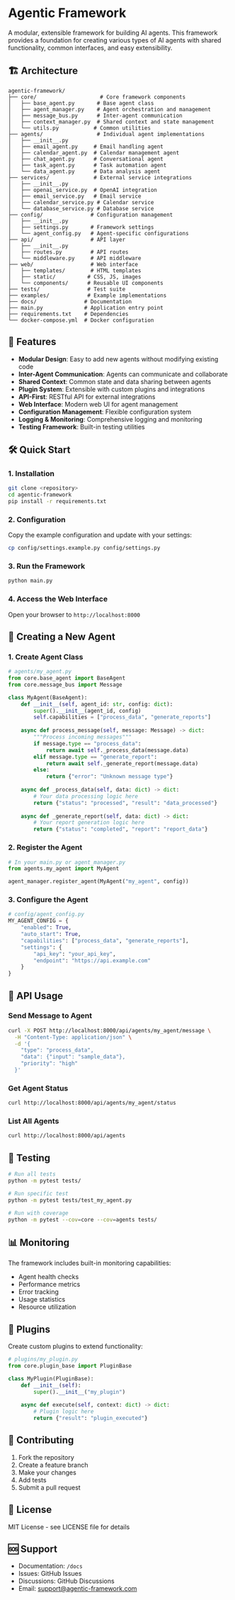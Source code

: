 # Agentic Framework

A modular, extensible framework for building AI agents. This framework provides a foundation for creating various types of AI agents with shared functionality, common interfaces, and easy extensibility.

## 🏗️ Architecture

```
agentic-framework/
├── core/                    # Core framework components
│   ├── base_agent.py       # Base agent class
│   ├── agent_manager.py    # Agent orchestration and management
│   ├── message_bus.py      # Inter-agent communication
│   ├── context_manager.py  # Shared context and state management
│   └── utils.py           # Common utilities
├── agents/                 # Individual agent implementations
│   ├── __init__.py
│   ├── email_agent.py     # Email handling agent
│   ├── calendar_agent.py  # Calendar management agent
│   ├── chat_agent.py      # Conversational agent
│   ├── task_agent.py      # Task automation agent
│   └── data_agent.py      # Data analysis agent
├── services/              # External service integrations
│   ├── __init__.py
│   ├── openai_service.py  # OpenAI integration
│   ├── email_service.py   # Email service
│   ├── calendar_service.py # Calendar service
│   └── database_service.py # Database service
├── config/               # Configuration management
│   ├── __init__.py
│   ├── settings.py       # Framework settings
│   └── agent_config.py   # Agent-specific configurations
├── api/                  # API layer
│   ├── __init__.py
│   ├── routes.py         # API routes
│   └── middleware.py     # API middleware
├── web/                  # Web interface
│   ├── templates/        # HTML templates
│   ├── static/          # CSS, JS, images
│   └── components/      # Reusable UI components
├── tests/               # Test suite
├── examples/            # Example implementations
├── docs/               # Documentation
├── main.py             # Application entry point
├── requirements.txt    # Dependencies
└── docker-compose.yml  # Docker configuration
```

## 🚀 Features

- **Modular Design**: Easy to add new agents without modifying existing code
- **Inter-Agent Communication**: Agents can communicate and collaborate
- **Shared Context**: Common state and data sharing between agents
- **Plugin System**: Extensible with custom plugins and integrations
- **API-First**: RESTful API for external integrations
- **Web Interface**: Modern web UI for agent management
- **Configuration Management**: Flexible configuration system
- **Logging & Monitoring**: Comprehensive logging and monitoring
- **Testing Framework**: Built-in testing utilities

## 🛠️ Quick Start

### 1. Installation

```bash
git clone <repository>
cd agentic-framework
pip install -r requirements.txt
```

### 2. Configuration

Copy the example configuration and update with your settings:

```bash
cp config/settings.example.py config/settings.py
```

### 3. Run the Framework

```bash
python main.py
```

### 4. Access the Web Interface

Open your browser to `http://localhost:8000`

## 📝 Creating a New Agent

### 1. Create Agent Class

```python
# agents/my_agent.py
from core.base_agent import BaseAgent
from core.message_bus import Message

class MyAgent(BaseAgent):
    def __init__(self, agent_id: str, config: dict):
        super().__init__(agent_id, config)
        self.capabilities = ["process_data", "generate_reports"]
    
    async def process_message(self, message: Message) -> dict:
        """Process incoming messages"""
        if message.type == "process_data":
            return await self._process_data(message.data)
        elif message.type == "generate_report":
            return await self._generate_report(message.data)
        else:
            return {"error": "Unknown message type"}
    
    async def _process_data(self, data: dict) -> dict:
        # Your data processing logic here
        return {"status": "processed", "result": "data_processed"}
    
    async def _generate_report(self, data: dict) -> dict:
        # Your report generation logic here
        return {"status": "completed", "report": "report_data"}
```

### 2. Register the Agent

```python
# In your main.py or agent_manager.py
from agents.my_agent import MyAgent

agent_manager.register_agent(MyAgent("my_agent", config))
```

### 3. Configure the Agent

```python
# config/agent_config.py
MY_AGENT_CONFIG = {
    "enabled": True,
    "auto_start": True,
    "capabilities": ["process_data", "generate_reports"],
    "settings": {
        "api_key": "your_api_key",
        "endpoint": "https://api.example.com"
    }
}
```

## 🔧 API Usage

### Send Message to Agent

```bash
curl -X POST http://localhost:8000/api/agents/my_agent/message \
  -H "Content-Type: application/json" \
  -d '{
    "type": "process_data",
    "data": {"input": "sample_data"},
    "priority": "high"
  }'
```

### Get Agent Status

```bash
curl http://localhost:8000/api/agents/my_agent/status
```

### List All Agents

```bash
curl http://localhost:8000/api/agents
```

## 🧪 Testing

```bash
# Run all tests
python -m pytest tests/

# Run specific test
python -m pytest tests/test_my_agent.py

# Run with coverage
python -m pytest --cov=core --cov=agents tests/
```

## 📊 Monitoring

The framework includes built-in monitoring capabilities:

- Agent health checks
- Performance metrics
- Error tracking
- Usage statistics
- Resource utilization

## 🔌 Plugins

Create custom plugins to extend functionality:

```python
# plugins/my_plugin.py
from core.plugin_base import PluginBase

class MyPlugin(PluginBase):
    def __init__(self):
        super().__init__("my_plugin")
    
    async def execute(self, context: dict) -> dict:
        # Plugin logic here
        return {"result": "plugin_executed"}
```

## 🤝 Contributing

1. Fork the repository
2. Create a feature branch
3. Make your changes
4. Add tests
5. Submit a pull request

## 📄 License

MIT License - see LICENSE file for details

## 🆘 Support

- Documentation: `/docs`
- Issues: GitHub Issues
- Discussions: GitHub Discussions
- Email: support@agentic-framework.com





